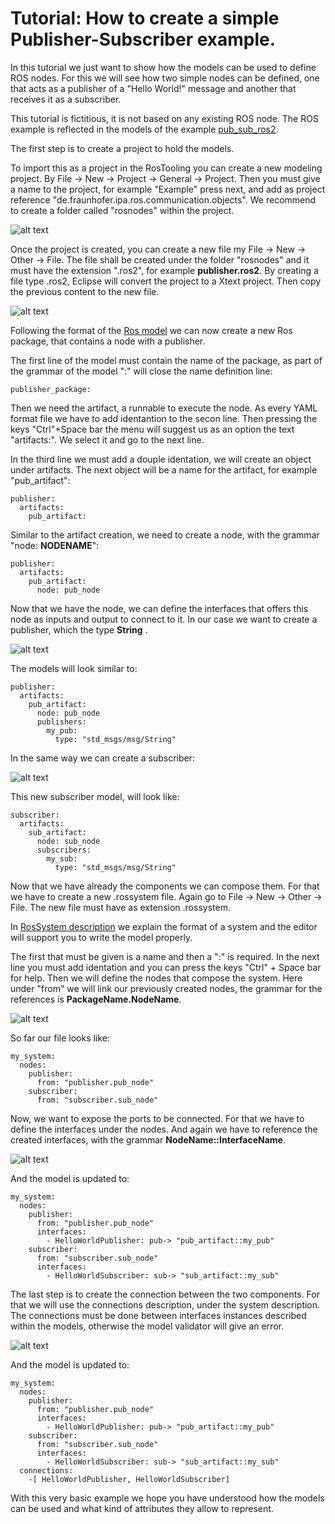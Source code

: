 # Tutorial: How to create a simple Publisher-Subscriber example.

In this tutorial we just want to show how the models can be used to define ROS nodes.
For this we will see how two simple nodes can be defined, one that acts as a publisher of a "Hello World!" message and another that receives it as a subscriber.

This tutorial is fictitious, it is not based on any existing ROS node. The ROS example is reflected in the models of the example [pub_sub_ros2](https://github.com/ipa-nhg/ros-model-examples/tree/main/pub_sub_ros2).

The first step is to create a project to hold the models.

To import this as a project in the RosTooling you can create a new modeling project. By File -> New -> Project -> General -> Project. Then you must give a name to the project, for example "Example" press next, and add as project reference "de.fraunhofer.ipa.ros.communication.objects". We recommend to create a folder called "rosnodes" within the project.

![alt text](images/pubsub_tutorial1.gif)

Once the project is created, you can create a new file my File -> New -> Other -> File. The file shall be created under the folder "rosnodes" and it must have the extension ".ros2", for example  **publisher.ros2**. By creating a file type .ros2, Eclipse will convert the project to a Xtext project. Then copy the previous content to the new file.

![alt text](images/pubsub_tutorial2.gif)

Following the format of the [Ros model](RosModelDescription.md) we can now create a new Ros package, that contains a node with a publisher.

The first line of the model must contain the name of the package, as part of the grammar of the model ":" will close the name definition line:

```
publisher_package:

```

Then we need the artifact, a runnable to execute the node. As every YAML format file we have to add identantion to the secon line. Then pressing the keys "Ctrl"+Space bar the menu will suggest us as an option the text "artifacts:". We select it and go to the next line.

In the third line we must add a douple identation, we will create an object under artifacts. The next object will be a name for the artifact, for example "pub_artifact":

```
publisher:
  artifacts:
    pub_artifact:
```

Similar to the artifact creation, we need to create a node, with the grammar "node: **NODENAME**":

```
publisher:
  artifacts:
    pub_artifact:
      node: pub_node
```
Now that we have the node, we can define the interfaces that offers this node as inputs and output to connect to it. In our case we want to create a publisher, which the type **String** .

![alt text](images/pubsub_tutorial3.gif)


The models will look similar to:

```
publisher:
  artifacts:
    pub_artifact:
      node: pub_node
      publishers:
        my_pub:
          type: "std_msgs/msg/String"
```

In the same way we can create a subscriber:

![alt text](images/pubsub_tutorial4.gif)

This new subscriber model, will look like:

```
subscriber:
  artifacts:
    sub_artifact:
      node: sub_node
      subscribers:
        my_sub:
          type: "std_msgs/msg/String"
```

Now that we have already the components we can compose them. For that we have to create a new .rossystem file. Again go to File -> New -> Other -> File. The new file must have as extension .rossystem.

In [RosSystem description](RosSystemModelDescription.md) we explain the format of a system and the editor will support you to write the model properly.

The first that must be given is a name and then a ":" is required. In the next line you must add identation and you can press the keys "Ctrl" + Space bar for help.
Then we will define the nodes that compose the system. Here under "from" we will link our previously created nodes, the grammar for the references is **PackageName.NodeName**.

![alt text](images/pubsub_tutorial5.gif)

So far our file looks like:
```
my_system:
  nodes:
    publisher:
      from: "publisher.pub_node"
    subscriber:
      from: "subscriber.sub_node"
```

Now, we want to expose the ports to be connected. For that we have to define the interfaces under the nodes. And again we have to reference the created interfaces, with the grammar **NodeName::InterfaceName**.

![alt text](images/pubsub_tutorial6.gif)

And the model is updated to:
```
my_system:
  nodes:
    publisher:
      from: "publisher.pub_node"
      interfaces:
        - HelloWorldPublisher: pub-> "pub_artifact::my_pub"
    subscriber:
      from: "subscriber.sub_node"
      interfaces:
        - HelloWorldSubscriber: sub-> "sub_artifact::my_sub"
```
The last step is to create the connection between the two components. For that we will use the connections description, under the system description. The connections must be done between interfaces instances described within the models, otherwise the model validator will give an error.

![alt text](images/pubsub_tutorial7.gif)

And the model is updated to:
```
my_system:
  nodes:
    publisher:
      from: "publisher.pub_node"
      interfaces:
        - HelloWorldPublisher: pub-> "pub_artifact::my_pub"
    subscriber:
      from: "subscriber.sub_node"
      interfaces:
        - HelloWorldSubscriber: sub-> "sub_artifact::my_sub"
  connections:
    -[ HelloWorldPublisher, HelloWorldSubscriber]
```

With this very basic example we hope you have understood how the models can be used and what kind of attributes they allow to represent.
